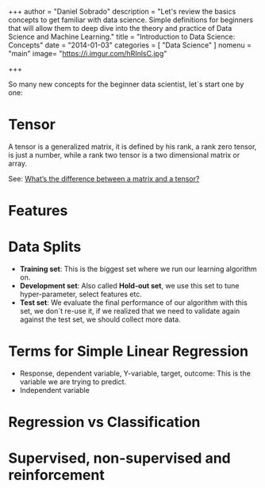 +++
author = "Daniel Sobrado"
description = "Let's review the basics concepts to get familiar with data science. Simple definitions for beginners that will allow them to deep dive into the theory and practice of Data Science and Machine Learning."
title = "Introduction to Data Science: Concepts"
date = "2014-01-03"
categories = [
	"Data Science"
]
nomenu = "main"
image= "https://i.imgur.com/hRInlsC.jpg"

+++

So many new concepts for the beginner data scientist, let´s start one by one:

# Tensor

A tensor is a generalized matrix, it is defined by his rank, a rank zero tensor, is just a number, while a rank two tensor is a two dimensional matrix or array.

See: [What’s the difference between a matrix and a tensor?](https://medium.com/@quantumsteinke/whats-the-difference-between-a-matrix-and-a-tensor-4505fbdc576c)

# Features

# Data Splits

* **Training set**: This is the biggest set where we run our learning algorithm on.
* **Development set**: Also called **Hold-out set**, we use this set to tune hyper-parameter, select features etc.
* **Test set**: We evaluate the final performance of our algorithm with this set, we don´t re-use it, if we realized that we need to validate again against the test set, we should collect more data. 

# Terms for Simple Linear Regression

* Response, dependent variable, Y-variable, target, outcome: This is the variable we are trying to predict.
* Independent variable

# Regression vs Classification

# Supervised, non-supervised and reinforcement